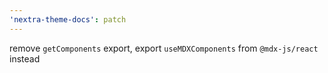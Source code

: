 ```yaml
---
'nextra-theme-docs': patch
---
```


remove `getComponents` export, export `useMDXComponents` from `@mdx-js/react` instead
